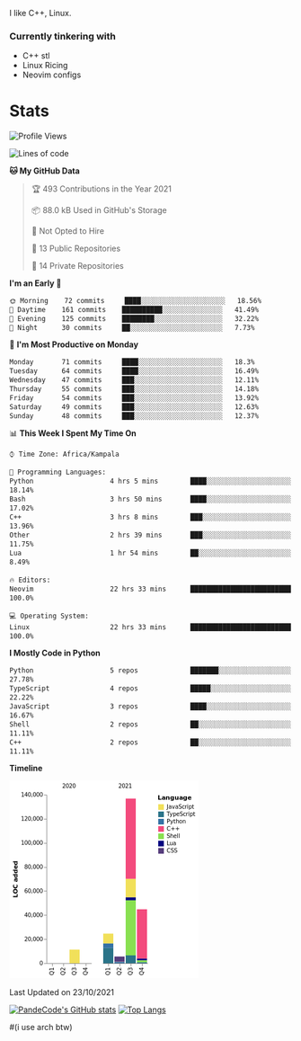 I like C++, Linux.
### Currently tinkering with
 - C++ stl
 - Linux Ricing
 - Neovim configs

# Stats
<!--START_SECTION:waka-->
![Profile Views](http://img.shields.io/badge/Profile%20Views-0-blue)

![Lines of code](https://img.shields.io/badge/From%20Hello%20World%20I%27ve%20Written-225066%20lines%20of%20code-blue)

**🐱 My GitHub Data** 

> 🏆 493 Contributions in the Year 2021
 > 
> 📦 88.0 kB Used in GitHub's Storage 
 > 
> 🚫 Not Opted to Hire
 > 
> 📜 13 Public Repositories 
 > 
> 🔑 14 Private Repositories  
 > 
**I'm an Early 🐤** 

```text
🌞 Morning    72 commits     ████░░░░░░░░░░░░░░░░░░░░░   18.56% 
🌆 Daytime    161 commits    ██████████░░░░░░░░░░░░░░░   41.49% 
🌃 Evening    125 commits    ████████░░░░░░░░░░░░░░░░░   32.22% 
🌙 Night      30 commits     ██░░░░░░░░░░░░░░░░░░░░░░░   7.73%

```
📅 **I'm Most Productive on Monday** 

```text
Monday       71 commits     ████░░░░░░░░░░░░░░░░░░░░░   18.3% 
Tuesday      64 commits     ████░░░░░░░░░░░░░░░░░░░░░   16.49% 
Wednesday    47 commits     ███░░░░░░░░░░░░░░░░░░░░░░   12.11% 
Thursday     55 commits     ███░░░░░░░░░░░░░░░░░░░░░░   14.18% 
Friday       54 commits     ███░░░░░░░░░░░░░░░░░░░░░░   13.92% 
Saturday     49 commits     ███░░░░░░░░░░░░░░░░░░░░░░   12.63% 
Sunday       48 commits     ███░░░░░░░░░░░░░░░░░░░░░░   12.37%

```


📊 **This Week I Spent My Time On** 

```text
⌚︎ Time Zone: Africa/Kampala

💬 Programming Languages: 
Python                   4 hrs 5 mins        ████░░░░░░░░░░░░░░░░░░░░░   18.14% 
Bash                     3 hrs 50 mins       ████░░░░░░░░░░░░░░░░░░░░░   17.02% 
C++                      3 hrs 8 mins        ███░░░░░░░░░░░░░░░░░░░░░░   13.96% 
Other                    2 hrs 39 mins       ███░░░░░░░░░░░░░░░░░░░░░░   11.75% 
Lua                      1 hr 54 mins        ██░░░░░░░░░░░░░░░░░░░░░░░   8.49%

🔥 Editors: 
Neovim                   22 hrs 33 mins      █████████████████████████   100.0%

💻 Operating System: 
Linux                    22 hrs 33 mins      █████████████████████████   100.0%

```

**I Mostly Code in Python** 

```text
Python                   5 repos             ███████░░░░░░░░░░░░░░░░░░   27.78% 
TypeScript               4 repos             █████░░░░░░░░░░░░░░░░░░░░   22.22% 
JavaScript               3 repos             ████░░░░░░░░░░░░░░░░░░░░░   16.67% 
Shell                    2 repos             ██░░░░░░░░░░░░░░░░░░░░░░░   11.11% 
C++                      2 repos             ██░░░░░░░░░░░░░░░░░░░░░░░   11.11%

```


**Timeline**

![Chart not found](https://raw.githubusercontent.com/PandeCode/PandeCode/main/charts/bar_graph.png) 


 Last Updated on 23/10/2021
<!--END_SECTION:waka-->
[![PandeCode's GitHub stats](https://github-readme-stats.vercel.app/api?username=PandeCode&theme=dracula&hide_border=true&show_icons=true)](https://github.com/anuraghazra/github-readme-stats)
[![Top Langs](https://github-readme-stats.vercel.app/api/top-langs/?username=PandeCode&layout=compact&theme=dracula&hide_border=true)](https://github.com/anuraghazra/github-readme-stats)


#(i use arch btw)
